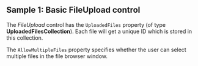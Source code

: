 ## Sample 1: Basic FileUpload control

The *FileUpload* control has the `UploadedFiles` property (of type **UploadedFilesCollection**). Each file will get a unique ID which is stored in this collection.

The `AllowMultipleFiles` property specifies whether the user can select multiple files in the file browser window.